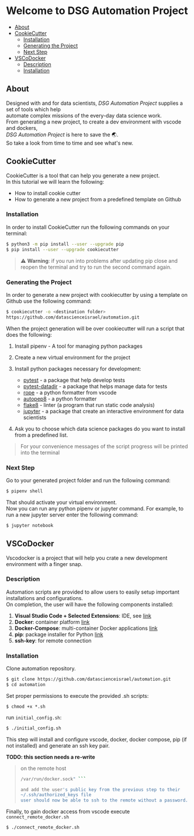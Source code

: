 <!-- START doctoc generated TOC please keep comment here to allow auto update -->
<!-- DON'T EDIT THIS SECTION, INSTEAD RE-RUN doctoc TO UPDATE -->

# Welcome to DSG Automation Project

- [About](#about)
- [CookieCutter](#cookiecutter)
  - [Installation](#installation)
  - [Generating the Project](#generating-the-project)
  - [Next Step](#next-step)
- [VSCoDocker](#vscodocker)
  - [Description](#description)
  - [Installation](#installation-1)

<!-- END doctoc generated TOC please keep comment here to allow auto update -->

## About

Designed with and for data scientists, *DSG Automation Project* supplies a set
of tools which help  
automate complex missions of the every-day data science work.  
From generating a new project, to create a dev environment with vscode and
dockers,  
*DSG Automation Project* is here to save the :earth_asia:.  
So take a look from time to time and see what's new.

## CookieCutter

CookieCutter is a tool that can help you generate a new project.  
In this tutorial we will learn the following:

- How to install cookie cutter
- How to generate a new project from a predefined template on Github

### Installation

In order to install CookieCutter run the following commands on your terminal:

```bash
$ python3 -m pip install --user --upgrade pip
$ pip install --user --upgrade cookiecutter
```

> :warning: **Warning**: if you run into problems after updating pip close and
reopen the terminal and try to run the second command again.

### Generating the Project

In order to generate a new project with cookiecutter by using a template on
Github use the following command:

```bash
$ cookiecutter -o <destination folder>
https://github.com/datascienceisrael/automation.git
```

When the project generation will be over cookiecutter will run a script that
does the following:

1. Install pipenv - A tool for managing python packages
2. Create a new virtual environment for the project
3. Install python packages necessary for development:  
   - [pytest](https://pytest.org/en/latest/) - a package that help develop tests
   - [pytest-datadir](https://github.com/gabrielcnr/pytest-datadir) - a package that helps manage data for tests
   - [rope](https://github.com/python-rope/rope) - a python formatter from vscode
   - [autopep8](https://github.com/hhatto/autopep8) - a python formatter
   - [flake8](http://flake8.pycqa.org/en/latest/) - linter (a program that run static code analysis)
   - [jupyter](https://jupyter.org/) - a package that create an interactive environment for data
   scientists

4. Ask you to choose which data science packages do you want to install from a
predefined list.

>For your convenience messages of the script progress will be printed into the
terminal

### Next Step

Go to your generated project folder and run the following command:

```bash
$ pipenv shell
```

That should activate your virtual environment.  
Now you can run any python pipenv or jupyter command. For example, to run a new jupyter server enter the following command:

```bash
$ jupyter notebook
```

## VSCoDocker

Vscodocker is a project that will help you crate a new development environment with a finger snap.

### Description

Automation scripts are provided to allow users to easily setup important installations and configurations.  
On completion, the user will have the following components installed:

  1. **Visual Studio Code + Selected Extensions**: IDE, see [link](https://code.visualstudio.com/)
  2. **Docker**: container platform [link](https://www.docker.com/)
  3. **Docker-Compose**: multi-container Docker applications [link](https://docs.docker.com/compose/)
  4. **pip**: package installer for Python [link](https://pypi.org/project/pip/)
  5. **ssh-key**: for remote connection


### Installation

Clone automation repository.

```bash
$ git clone https://github.com/datascienceisrael/automation.git
$ cd automation
```

Set proper permissions to execute the provided .sh scripts:

```
$ chmod +x *.sh
```

run `initial_config.sh`:

```bash
$ ./initial_config.sh
```

This step will install and configure vscode, docker, docker compose, pip (if not installed) and generate an ssh key pair. 

**TODO: this section needs a re-write**

> on the remote host
> 
> ```bash $ "sudo setfacl -m user:ACTUAL_USER_NAME:rw
> /var/run/docker.sock" ```
> 
> and add the user's public key from the previous step to their
> ~/.ssh/authorized_keys file
> user should now be able to ssh to the remote without a password. 

Finally,  to gain docker access from vscode execute `connect_remote_docker.sh`

```bash
$ ./connect_remote_docker.sh
```
 
